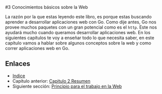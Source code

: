 #3 Conocimientos básicos sobre la Web

La razón por la que estas leyendo este libro, es porque estas buscando aprender a desarrollar aplicaciones web con Go. Como dije antes, Go nos provee muchos paquetes con un gran potencial como es el `http`. Este nos ayudará mucho cuando queramos desarrollar aplicaciones web. En los siguientes capítulos te voy a enseñar todo lo que necesita saber, en este capítulo vamos a hablar sobre algunos conceptos sobre la web y como correr aplicaciones web en Go.

## Enlaces

- [Indice](preface.md)
- Capítulo anterior: [Capitulo 2 Resumen](02.8.md)
- Siguiente sección: [Principio para el trabajo en la Web](03.1.md)
